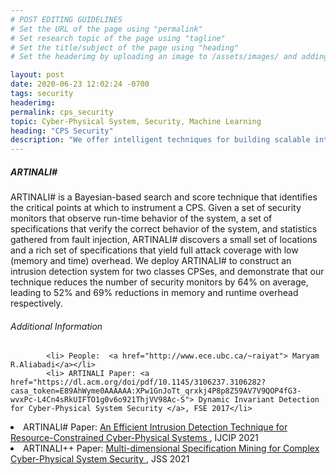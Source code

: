 ```yaml
---
# POST EDITING GUIDELINES
# Set the URL of the page using "permalink"
# Set research topic of the page using "tagline"
# Set the title/subject of the page using "heading"
# Set the headerimg by uploading an image to /assets/images/ and adding the URL to "headerimg"

layout: post
date: 2020-06-23 12:02:24 -0700
tags: security
headerimg:
permalink: cps_security
topic: Cyber-Physical System, Security, Machine Learning
heading: "CPS Security"
description: "We offer intelligent techniques for building scalable intrusion detection system for recourse-constrained Cyber-Physical Systems (CPSes)."
---
```

<!-- Project Overview section -->
<div class="container-fluid bg-gray my-5 py-5">
    <div class="container pt-4">
        <h5>ARTINALI#</h5>
        <P>ARTINALI# is a Bayesian-based search and score technique that identifies the critical points at which to instrument a CPS. Given a set of security monitors that observe run-time behavior of the system, a set of specifications that verify the correct behavior of the system, and statistics gathered from fault injection, ARTINALI# discovers a small set of locations and a rich set of specifications that yield full attack coverage with low (memory and time) overhead. We deploy ARTINALI# to construct an intrusion detection system for two classes CPSes, and demonstrate that our technique reduces the number of security monitors by 64% on average, leading to 52% and 69% reductions in memory and runtime overhead respectively.</P>
    </div>
</div>
<!-- /Project Overview section -->
<!-- Project Details and Additional Info -->
<div class="container">
    <h6>Additional Information</h6>
        
     
            <li> People:  <a href="http://www.ece.ubc.ca/~raiyat"> Maryam R.Aliabadi</a></li>
            <li> ARTINALI Paper: <a href="https://dl.acm.org/doi/pdf/10.1145/3106237.3106282?casa_token=E89AhWyme0AAAAAA:XPw1GnJoTt_qrxkj4P8p8Z59AV7V9QOP4fG3-wvxPc-L4Cn4sRkUIFTO1g0v6o921ThjVV98Ac-S"> Dynamic Invariant Detection for Cyber-Physical System Security </a>, FSE 2017</li>

 <li> ARTINALI# Paper: <a href="https://www.sciencedirect.com/science/article/abs/pii/S1874548221000226"> An Efficient Intrusion Detection Technique for Resource-Constrained Cyber-Physical Systems </a>, IJCIP 2021</li>

 <li> ARTINALI++ Paper: <a href="https://www.sciencedirect.com/science/article/pii/S0164121221001138">  Multi-dimensional Specification Mining for Complex Cyber-Physical System Security  </a>, JSS 2021 </li>
            

       
</div>
<!-- /Project Details and Additional Info -->

